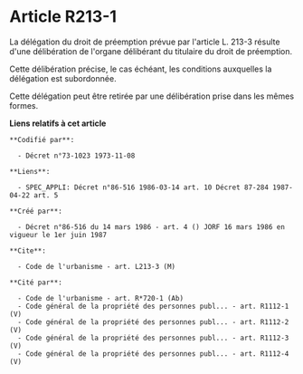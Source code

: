 # Article R213-1

La délégation du droit de préemption prévue par l'article L. 213-3 résulte d'une délibération de l'organe délibérant du
titulaire du droit de préemption.

Cette délibération précise, le cas échéant, les conditions auxquelles la délégation est subordonnée.

Cette délégation peut être retirée par une délibération prise dans les mêmes formes.

**Liens relatifs à cet article**

	**Codifié par**:

	  - Décret n°73-1023 1973-11-08

	**Liens**:

	  - SPEC_APPLI: Décret n°86-516 1986-03-14 art. 10 Décret 87-284 1987-04-22 art. 5

	**Créé par**:

	  - Décret n°86-516 du 14 mars 1986 - art. 4 () JORF 16 mars 1986 en vigueur le 1er juin 1987

	**Cite**:

	  - Code de l'urbanisme - art. L213-3 (M)

	**Cité par**:

	  - Code de l'urbanisme - art. R*720-1 (Ab)
	  - Code général de la propriété des personnes publ... - art. R1112-1 (V)
	  - Code général de la propriété des personnes publ... - art. R1112-2 (V)
	  - Code général de la propriété des personnes publ... - art. R1112-3 (V)
	  - Code général de la propriété des personnes publ... - art. R1112-4 (V)
